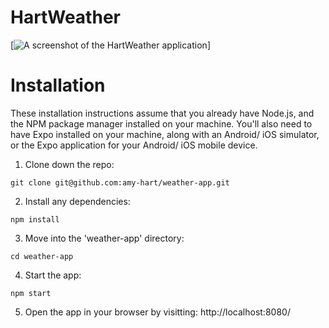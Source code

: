 # HartWeather
[![A screenshot of the HartWeather application](https://pbs.twimg.com/media/DlJEQUuWsAQSSNG.jpg)]

# Installation
These installation instructions assume that you already have Node.js, and the NPM package manager installed on your machine. You'll also need to have Expo installed on your machine, along with an Android/ iOS simulator, or the Expo application for your Android/ iOS mobile device.

1. Clone down the repo:
```{r, engine='bash', count_lines}
git clone git@github.com:amy-hart/weather-app.git
```
2. Install any dependencies: 
```{r, engine='bash', count_lines}
npm install
```
3. Move into the 'weather-app' directory:
```{r, engine='bash', count_lines}
cd weather-app
```
4. Start the app:
```{r, engine='bash', count_lines}
npm start
```
5. Open the app in your browser by visitting:
http://localhost:8080/
